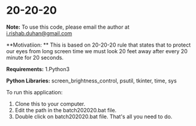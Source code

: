 # 20-20-20
**Note:** To use this code, please email the author at i.rishab.duhan@gmail.com

**Motivatiion: ** 
This is based on 20-20-20 rule that states that to protect our eyes from long screen time we must look 20 feet away after every 20 minute for 20 seconds.

**Requirements:**
1.Python3

  **Python Libraries:**
        screen_brightness_control,  psutil, tkinter, time, sys

To run this application:
1. Clone this to your computer.
2. Edit the path in the batch202020.bat file.
3. Double click on batch202020.bat file.
That's all you need to do.


